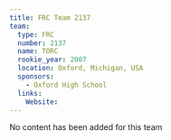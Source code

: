 ```yaml
---
title: FRC Team 2137
team:
  type: FRC
  number: 2137
  name: TORC
  rookie_year: 2007
  location: Oxford, Michigan, USA
  sponsors:
    - Oxford High School
  links:
    Website: 
---
```

No content has been added for this team